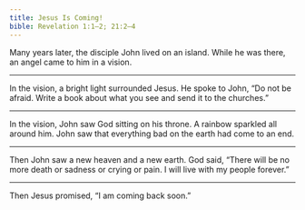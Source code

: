 ```yaml
---
title: Jesus Is Coming!
bible: Revelation 1:1–2; 21:2–4
---
```


Many years later, the disciple John
lived on an island. While he was there,
an angel came to him in a vision.

---

In the vision, a bright light surrounded
Jesus. He spoke to John, “Do not be
afraid. Write a book about what you
see and send it to the churches.”

---

In the vision, John saw God sitting on
his throne. A rainbow sparkled all
around him. John saw that everything
bad on the earth had come to an end.

---

Then John saw a new heaven and a
new earth. God said, “There will be
no more death or sadness or crying or
pain. I will live with my people forever.”

---

Then Jesus promised,
“I am coming back soon.”


